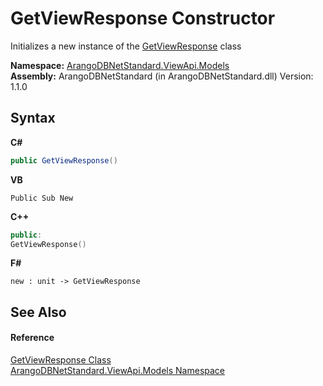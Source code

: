 # GetViewResponse Constructor 
 

Initializes a new instance of the <a href="a7c509b0-cf81-ee1f-5672-96342c683feb">GetViewResponse</a> class

**Namespace:**&nbsp;<a href="23bbeb16-c099-4f2c-4dad-2e67e1a19df4">ArangoDBNetStandard.ViewApi.Models</a><br />**Assembly:**&nbsp;ArangoDBNetStandard (in ArangoDBNetStandard.dll) Version: 1.1.0

## Syntax

**C#**<br />
``` C#
public GetViewResponse()
```

**VB**<br />
``` VB
Public Sub New
```

**C++**<br />
``` C++
public:
GetViewResponse()
```

**F#**<br />
``` F#
new : unit -> GetViewResponse
```


## See Also


#### Reference
<a href="a7c509b0-cf81-ee1f-5672-96342c683feb">GetViewResponse Class</a><br /><a href="23bbeb16-c099-4f2c-4dad-2e67e1a19df4">ArangoDBNetStandard.ViewApi.Models Namespace</a><br />
